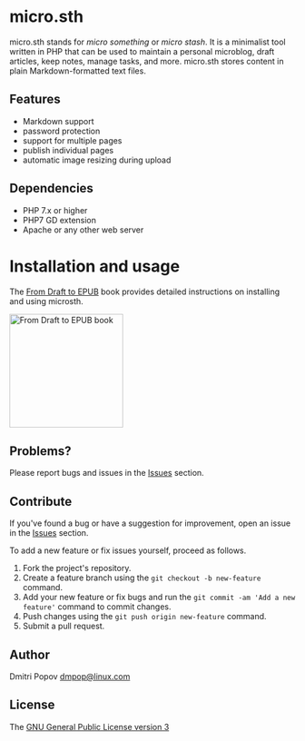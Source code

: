 # micro.sth

micro.sth stands for _micro something_ or _micro stash_. It is a minimalist tool written in PHP that can be used to maintain a personal microblog, draft articles, keep notes, manage tasks, and more. micro.sth stores content in plain Markdown-formatted text files.

## Features

- Markdown support
- password protection
- support for multiple pages
- publish individual pages
- automatic image resizing during upload

## Dependencies

- PHP 7.x or higher
- PHP7 GD extension
- Apache or any other web server


# Installation and usage

The [From Draft to EPUB](https://dmpop.gumroad.com/l/from-draft-to-epub) book provides detailed instructions on installing and using microsth.

<img src="https://tokyoma.de/bookcovers/from-draft-to-epub.jpg" title="From Draft to EPUB book" width="200"/>

## Problems?

Please report bugs and issues in the [Issues](https://github.com/dmpop/microsth/issues) section.

## Contribute

If you've found a bug or have a suggestion for improvement, open an issue in the [Issues](https://github.com/dmpop/microsth/issues) section.

To add a new feature or fix issues yourself, proceed as follows.

1. Fork the project's repository.
2. Create a feature branch using the `git checkout -b new-feature` command.
3. Add your new feature or fix bugs and run the `git commit -am 'Add a new feature'` command to commit changes.
4. Push changes using the `git push origin new-feature` command.
5. Submit a pull request.

## Author

Dmitri Popov [dmpop@linux.com](mailto:dmpop@linux.com)

## License

The [GNU General Public License version 3](http://www.gnu.org/licenses/gpl-3.0.en.html)
